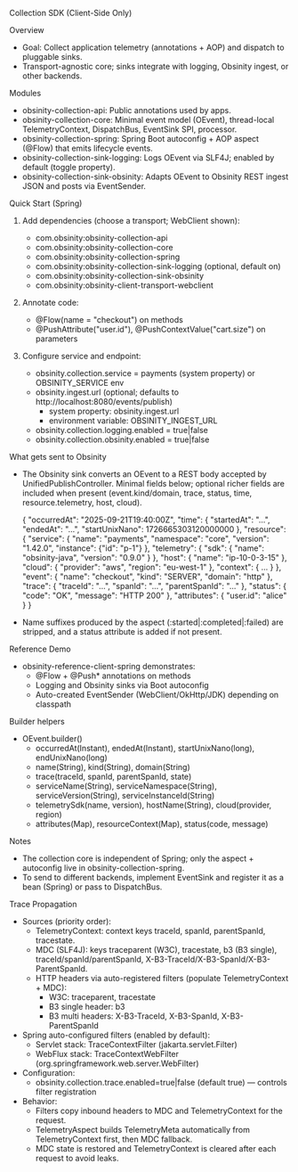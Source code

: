 Collection SDK (Client-Side Only)

Overview
- Goal: Collect application telemetry (annotations + AOP) and dispatch to pluggable sinks.
- Transport-agnostic core; sinks integrate with logging, Obsinity ingest, or other backends.

Modules
- obsinity-collection-api: Public annotations used by apps.
- obsinity-collection-core: Minimal event model (OEvent), thread-local TelemetryContext, DispatchBus, EventSink SPI, processor.
- obsinity-collection-spring: Spring Boot autoconfig + AOP aspect (@Flow) that emits lifecycle events.
- obsinity-collection-sink-logging: Logs OEvent via SLF4J; enabled by default (toggle property).
- obsinity-collection-sink-obsinity: Adapts OEvent to Obsinity REST ingest JSON and posts via EventSender.

Quick Start (Spring)
1) Add dependencies (choose a transport; WebClient shown):
   - com.obsinity:obsinity-collection-api
   - com.obsinity:obsinity-collection-core
   - com.obsinity:obsinity-collection-spring
   - com.obsinity:obsinity-collection-sink-logging (optional, default on)
   - com.obsinity:obsinity-collection-sink-obsinity
   - com.obsinity:obsinity-client-transport-webclient

2) Annotate code:
   - @Flow(name = "checkout") on methods
   - @PushAttribute("user.id"), @PushContextValue("cart.size") on parameters

3) Configure service and endpoint:
   - obsinity.collection.service = payments (system property) or OBSINITY_SERVICE env
   - obsinity.ingest.url (optional; defaults to http://localhost:8080/events/publish)
     - system property: obsinity.ingest.url
     - environment variable: OBSINITY_INGEST_URL
   - obsinity.collection.logging.enabled = true|false
   - obsinity.collection.obsinity.enabled = true|false

What gets sent to Obsinity
- The Obsinity sink converts an OEvent to a REST body accepted by UnifiedPublishController. Minimal fields below; optional richer fields are included when present (event.kind/domain, trace, status, time, resource.telemetry, host, cloud).

  {
    "occurredAt": "2025-09-21T19:40:00Z",
    "time": { "startedAt": "...", "endedAt": "...", "startUnixNano": 1726665303120000000 },
    "resource": {
      "service": { "name": "payments", "namespace": "core", "version": "1.42.0", "instance": {"id": "p-1"} },
      "telemetry": { "sdk": { "name": "obsinity-java", "version": "0.9.0" } },
      "host": { "name": "ip-10-0-3-15" },
      "cloud": { "provider": "aws", "region": "eu-west-1" },
      "context": { ... }
    },
    "event": { "name": "checkout", "kind": "SERVER", "domain": "http" },
    "trace": { "traceId": "...", "spanId": "...", "parentSpanId": "..." },
    "status": { "code": "OK", "message": "HTTP 200" },
    "attributes": { "user.id": "alice" }
  }

- Name suffixes produced by the aspect (:started|:completed|:failed) are stripped, and a status attribute is added if not present.

Reference Demo
- obsinity-reference-client-spring demonstrates:
  - @Flow + @Push* annotations on methods
  - Logging and Obsinity sinks via Boot autoconfig
  - Auto-created EventSender (WebClient/OkHttp/JDK) depending on classpath

Builder helpers
- OEvent.builder()
  - occurredAt(Instant), endedAt(Instant), startUnixNano(long), endUnixNano(long)
  - name(String), kind(String), domain(String)
  - trace(traceId, spanId, parentSpanId, state)
  - serviceName(String), serviceNamespace(String), serviceVersion(String), serviceInstanceId(String)
  - telemetrySdk(name, version), hostName(String), cloud(provider, region)
  - attributes(Map), resourceContext(Map), status(code, message)

Notes
- The collection core is independent of Spring; only the aspect + autoconfig live in obsinity-collection-spring.
- To send to different backends, implement EventSink and register it as a bean (Spring) or pass to DispatchBus.

Trace Propagation
- Sources (priority order):
  - TelemetryContext: context keys traceId, spanId, parentSpanId, tracestate.
  - MDC (SLF4J): keys traceparent (W3C), tracestate, b3 (B3 single), traceId/spanId/parentSpanId, X-B3-TraceId/X-B3-SpanId/X-B3-ParentSpanId.
  - HTTP headers via auto-registered filters (populate TelemetryContext + MDC):
    - W3C: traceparent, tracestate
    - B3 single header: b3
    - B3 multi headers: X-B3-TraceId, X-B3-SpanId, X-B3-ParentSpanId
- Spring auto-configured filters (enabled by default):
  - Servlet stack: TraceContextFilter (jakarta.servlet.Filter)
  - WebFlux stack: TraceContextWebFilter (org.springframework.web.server.WebFilter)
- Configuration:
  - obsinity.collection.trace.enabled=true|false (default true) — controls filter registration
- Behavior:
  - Filters copy inbound headers to MDC and TelemetryContext for the request.
  - TelemetryAspect builds TelemetryMeta automatically from TelemetryContext first, then MDC fallback.
  - MDC state is restored and TelemetryContext is cleared after each request to avoid leaks.
